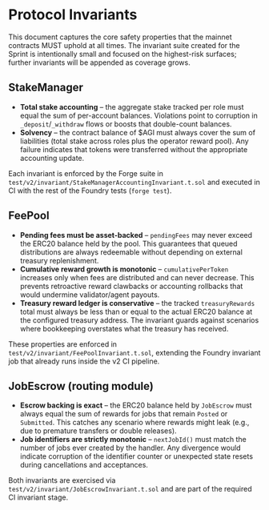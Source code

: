 # Protocol Invariants

This document captures the core safety properties that the mainnet
contracts MUST uphold at all times.  The invariant suite created for the
Sprint is intentionally small and focused on the highest-risk surfaces;
further invariants will be appended as coverage grows.

## StakeManager

* **Total stake accounting** – the aggregate stake tracked per role must
  equal the sum of per-account balances. Violations point to corruption
  in `_deposit`/`_withdraw` flows or boosts that double-count balances.
* **Solvency** – the contract balance of $AGI must always cover the sum
  of liabilities (total stake across roles plus the operator reward
  pool). Any failure indicates that tokens were transferred without the
  appropriate accounting update.

Each invariant is enforced by the Forge suite in
`test/v2/invariant/StakeManagerAccountingInvariant.t.sol` and executed in
CI with the rest of the Foundry tests (`forge test`).

## FeePool

* **Pending fees must be asset-backed** – `pendingFees` may never exceed
  the ERC20 balance held by the pool. This guarantees that queued
  distributions are always redeemable without depending on external
  treasury replenishment.
* **Cumulative reward growth is monotonic** –
  `cumulativePerToken` increases only when fees are distributed and can
  never decrease. This prevents retroactive reward clawbacks or
  accounting rollbacks that would undermine validator/agent payouts.
* **Treasury reward ledger is conservative** – the tracked
  `treasuryRewards` total must always be less than or equal to the actual
  ERC20 balance at the configured treasury address. The invariant guards
  against scenarios where bookkeeping overstates what the treasury has
  received.

These properties are enforced in
`test/v2/invariant/FeePoolInvariant.t.sol`, extending the Foundry
invariant job that already runs inside the v2 CI pipeline.

## JobEscrow (routing module)

* **Escrow backing is exact** – the ERC20 balance held by
  `JobEscrow` must always equal the sum of rewards for jobs that remain
  `Posted` or `Submitted`. This catches any scenario where rewards
  might leak (e.g., due to premature transfers or double releases).
* **Job identifiers are strictly monotonic** – `nextJobId()` must match
  the number of jobs ever created by the handler. Any divergence would
  indicate corruption of the identifier counter or unexpected state
  resets during cancellations and acceptances.

Both invariants are exercised via
`test/v2/invariant/JobEscrowInvariant.t.sol` and are part of the
required CI invariant stage.

